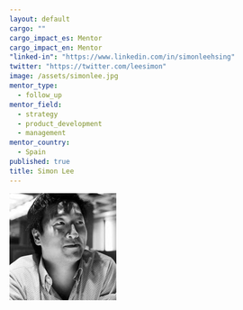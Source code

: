 ```yaml
---
layout: default
cargo: ""
cargo_impact_es: Mentor
cargo_impact_en: Mentor
"linked-in": "https://www.linkedin.com/in/simonleehsing"
twitter: "https://twitter.com/leesimon"
image: /assets/simonlee.jpg
mentor_type: 
  - follow_up
mentor_field: 
  - strategy
  - product_development
  - management
mentor_country: 
  - Spain
published: true
title: Simon Lee
---
```



![simonlee.jpg](/assets/simonlee.jpg)
